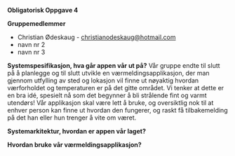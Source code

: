 **Obligatorisk Oppgave 4**
    
**Gruppemedlemmer**
* Christian Ødeskaug - christianodeskaug@hotmail.com
* navn nr 2
* navn nr 3

    
**Systemspesifikasjon, hva går appen vår ut på?**
Vår gruppe endte til slutt på å planlegge og til slutt utvikle en værmeldingsapplikasjon, der man gjennom utfylling av sted og lokasjon vil finne ut nøyaktig hvordan værforholdet og temperaturen er på det gitte området. Vi tenker at dette er en bra idé, spesielt nå som det begynner å bli strålende fint og varmt utendørs! Vår applikasjon skal være lett å bruke, og oversiktlig nok til at enhver person kan finne ut hvordan den fungerer, og raskt få tilbakemelding på det han eller hun trenger å vite om været.
    
**Systemarkitektur, hvordan er appen vår laget?**
    
**Hvordan bruke vår værmeldingsapplikasjon?**
